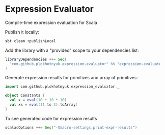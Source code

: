 # Expression Evaluator
Compile-time expression evaluation for Scala

Publish it locally:

```bash
sbt clean +publishLocal
``` 

Add the library with a "provided" scope to your dependencies list:

```sbt
libraryDependencies ++= Seq(
  "com.github.plokhotnyuk.expression-evaluator" %% "expression-evaluator" % "0.0.1-SNAPSHOT" % Provided // required only in compile-time
)
```

Generate expression results for primitives and array of primitives:
    
```scala
import com.github.plokhotnyuk.expression_evaluator._

object Constants {
  val x = eval(10 * 10 * 10)
  val xs = eval((1 to 3).toArray)
}
```

To see generated code for expression results

```sbt
scalacOptions ++= Seq("-Xmacro-settings:print-expr-results")
```
